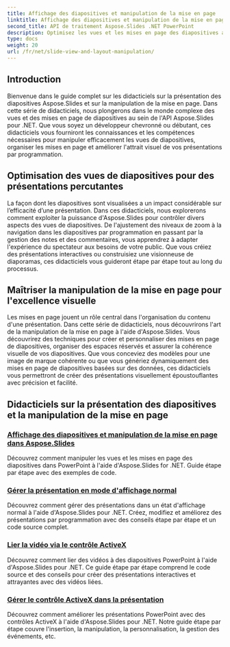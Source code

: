 ```yaml
---
title: Affichage des diapositives et manipulation de la mise en page
linktitle: Affichage des diapositives et manipulation de la mise en page
second_title: API de traitement Aspose.Slides .NET PowerPoint
description: Optimisez les vues et les mises en page des diapositives avec les didacticiels Aspose.Slides sur la vue des diapositives et la manipulation de la mise en page. Améliorez l’impact de la présentation et l’excellence visuelle à l’aide de puissants outils .NET.
type: docs
weight: 20
url: /fr/net/slide-view-and-layout-manipulation/
---
```


## Introduction

Bienvenue dans le guide complet sur les didacticiels sur la présentation des diapositives Aspose.Slides et sur la manipulation de la mise en page. Dans cette série de didacticiels, nous plongerons dans le monde complexe des vues et des mises en page de diapositives au sein de l'API Aspose.Slides pour .NET. Que vous soyez un développeur chevronné ou débutant, ces didacticiels vous fourniront les connaissances et les compétences nécessaires pour manipuler efficacement les vues de diapositives, organiser les mises en page et améliorer l'attrait visuel de vos présentations par programmation.

## Optimisation des vues de diapositives pour des présentations percutantes

La façon dont les diapositives sont visualisées a un impact considérable sur l’efficacité d’une présentation. Dans ces didacticiels, nous explorerons comment exploiter la puissance d'Aspose.Slides pour contrôler divers aspects des vues de diapositives. De l'ajustement des niveaux de zoom à la navigation dans les diapositives par programmation en passant par la gestion des notes et des commentaires, vous apprendrez à adapter l'expérience du spectateur aux besoins de votre public. Que vous créiez des présentations interactives ou construisiez une visionneuse de diaporamas, ces didacticiels vous guideront étape par étape tout au long du processus.

## Maîtriser la manipulation de la mise en page pour l'excellence visuelle

Les mises en page jouent un rôle central dans l'organisation du contenu d'une présentation. Dans cette série de didacticiels, nous découvrirons l'art de la manipulation de la mise en page à l'aide d'Aspose.Slides. Vous découvrirez des techniques pour créer et personnaliser des mises en page de diapositives, organiser des espaces réservés et assurer la cohérence visuelle de vos diapositives. Que vous conceviez des modèles pour une image de marque cohérente ou que vous génériez dynamiquement des mises en page de diapositives basées sur des données, ces didacticiels vous permettront de créer des présentations visuellement époustouflantes avec précision et facilité.

## Didacticiels sur la présentation des diapositives et la manipulation de la mise en page
### [Affichage des diapositives et manipulation de la mise en page dans Aspose.Slides](./slide-view-and-layout-manipulation/)
Découvrez comment manipuler les vues et les mises en page des diapositives dans PowerPoint à l'aide d'Aspose.Slides for .NET. Guide étape par étape avec des exemples de code.
### [Gérer la présentation en mode d'affichage normal](./manage-presentation-normal-view-state/)
Découvrez comment gérer des présentations dans un état d'affichage normal à l'aide d'Aspose.Slides pour .NET. Créez, modifiez et améliorez des présentations par programmation avec des conseils étape par étape et un code source complet.
### [Lier la vidéo via le contrôle ActiveX](./linking-video-activex-control/)
Découvrez comment lier des vidéos à des diapositives PowerPoint à l'aide d'Aspose.Slides pour .NET. Ce guide étape par étape comprend le code source et des conseils pour créer des présentations interactives et attrayantes avec des vidéos liées.
### [Gérer le contrôle ActiveX dans la présentation](./manage-activex-control/)
Découvrez comment améliorer les présentations PowerPoint avec des contrôles ActiveX à l'aide d'Aspose.Slides pour .NET. Notre guide étape par étape couvre l'insertion, la manipulation, la personnalisation, la gestion des événements, etc.
